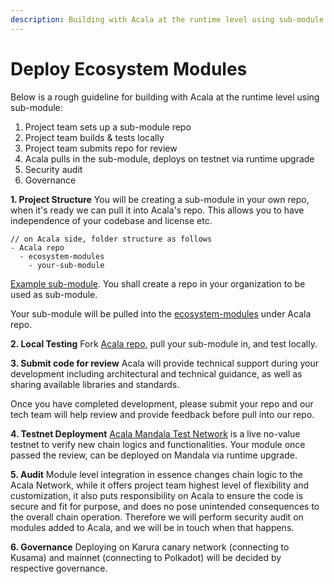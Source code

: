 ```yaml
---
description: Building with Acala at the runtime level using sub-module.
---
```


# Deploy Ecosystem Modules

Below is a rough guideline for building with Acala at the runtime level using sub-module:

1. Project team sets up a sub-module repo
2. Project team builds & tests locally
3. Project team submits repo for review
4. Acala pulls in the sub-module, deploys on testnet via runtime upgrade
5. Security audit
6. Governance

**1. Project Structure** You will be creating a sub-module in your own repo, when it's ready we can pull it into Acala's repo. This allows you to have independence of your codebase and license etc.

```text
// on Acala side, folder structure as follows
- Acala repo
  - ecosystem-modules
    - your-sub-module
```

[Example sub-module](https://github.com/AcalaNetwork/ecosystem-template/tree/f42c127bf10239821e1e7a56565cda4d64cd8d66). You shall create a repo in your organization to be used as sub-module.

Your sub-module will be pulled into the [ecosystem-modules](https://github.com/AcalaNetwork/Acala/tree/master/ecosystem-modules) under Acala repo.

**2. Local Testing** Fork [Acala repo](https://github.com/AcalaNetwork/Acala), pull your sub-module in, and test locally.

**3. Submit code for review** Acala will provide technical support during your development including architectural and technical guidance, as well as sharing available libraries and standards.

Once you have completed development, please submit your repo and our tech team will help review and provide feedback before pull into our repo.

**4. Testnet Deployment** [Acala Mandala Test Network](https://wiki.acala.network/learn/get-started#mandala-test-network) is a live no-value testnet to verify new chain logics and functionalities. Your module once passed the review, can be deployed on Mandala via runtime upgrade.

**5. Audit** Module level integration in essence changes chain logic to the Acala Network, while it offers project team highest level of flexibility and customization, it also puts responsibility on Acala to ensure the code is secure and fit for purpose, and does no pose unintended consequences to the overall chain operation. Therefore we will perform security audit on modules added to Acala, and we will be in touch when that happens.

**6. Governance** Deploying on Karura canary network \(connecting to Kusama\) and mainnet \(connecting to Polkadot\) will be decided by respective governance.

